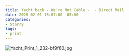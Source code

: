 ```yaml
---
title: Yacht back - We're Not Cable -  - Direct Mail
date: 2020-02-01 15:07:00 -05:00
categories:
- Starry
tags:
- print
---
```


![Yacht_Print_1_232-bf9f60.jpg](/uploads/Yacht_Print_1_232-bf9f60.jpg)